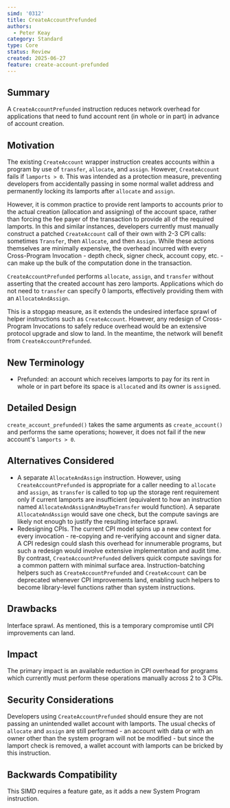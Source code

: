 ```yaml
---
simd: '0312'
title: CreateAccountPrefunded
authors:
  - Peter Keay
category: Standard
type: Core
status: Review
created: 2025-06-27
feature: create-account-prefunded
---
```


## Summary

A `CreateAccountPrefunded` instruction reduces network overhead for
applications that need to fund account rent (in whole or in part) in advance
of account creation.

## Motivation

The existing `CreateAccount` wrapper instruction creates accounts within a
program by use of `transfer`, `allocate`, and `assign`. However,
`CreateAccount` fails if `lamports > 0`. This was intended as a protection
measure, preventing developers from accidentally passing in some normal
wallet address and permanently locking its lamports after `allocate` and
`assign`.

However, it is common practice to provide rent lamports to accounts prior to
the actual creation (allocation and assigning) of the account space, rather
than forcing the fee payer of the transaction to provide
all of the required lamports. In this and similar instances, developers
currently must manually construct a patched `CreateAccount` call of their
own with 2-3 CPI calls: sometimes `Transfer`, then `Allocate`, and then
`Assign`. While these actions themselves are minimally expensive, the overhead
incurred with every Cross-Program Invocation - depth check, signer check,
account copy, etc. - can make up the bulk of the computation done in the
transaction.

`CreateAccountPrefunded` performs `allocate`, `assign`, and `transfer`
without asserting that the created account has zero lamports. Applications
which do not need to `transfer` can specify 0 lamports, effectively providing
them with an `AllocateAndAssign`.

This is a stopgap measure, as it extends the undesired interface sprawl of
helper instructions such as `CreateAccount`. However, any redesign of
Cross-Program Invocations to safely reduce overhead would be an extensive
protocol upgrade and slow to land. In the meantime, the network will benefit
from `CreateAccountPrefunded`.

## New Terminology

* Prefunded: an account which receives lamports to pay for its rent in whole
or in part before its space is `allocate`d and its owner is `assign`ed.

## Detailed Design

`create_account_prefunded()` takes the same arguments as `create_account()`
and performs the same operations; however, it does not fail if the new
account's `lamports > 0`.

## Alternatives Considered

* A separate `AllocateAndAssign` instruction. However, using
`CreateAccountPrefunded` is appropriate for a caller needing to `allocate`
and `assign`, as `transfer` is called to top up the storage rent
requirement only if current lamports are insufficient (equivalent to how an
instruction named `AllocateAndAssignAndMaybeTransfer` would function).
A separate `AllocateAndAssign` would save one check, but the compute savings
are likely not enough to justify the resulting interface sprawl.
* Redesigning CPIs. The current CPI model spins up a new context for every
invocation - re-copying and re-verifying account and signer data. A CPI
redesign ​could slash this overhead for innumerable programs, but such a
redesign would involve extensive implementation and audit time. By contrast,
`CreateAccountPrefunded` delivers quick compute savings for a common pattern
with minimal surface area. Instruction-batching helpers such as
`CreateAccountPrefunded` and `CreateAccount` can be deprecated whenever
CPI improvements land, enabling such helpers to become library-level functions
rather than system instructions.

## Drawbacks

Interface sprawl. As mentioned, this is a temporary compromise until
CPI improvements can land.

## Impact

The primary impact is an available reduction in CPI overhead for programs
which currently must perform these operations manually across 2 to 3
CPIs.

## Security Considerations

Developers using `CreateAccountPrefunded` should ensure they are not passing
an unintended wallet account with lamports. The usual checks of `allocate`
and `assign` are still performed - an account with data or with an owner
other than the system program will not be modified - but since the lamport
check is removed, a wallet account with lamports can be bricked by this
instruction.

## Backwards Compatibility

This SIMD requires a feature gate, as it adds a new System Program
instruction.
